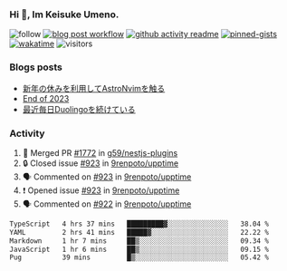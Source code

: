 ### Hi 👋, Im Keisuke Umeno.

<!--
**9renpoto/9renpoto** is a ✨ _special_ ✨ repository because its `README.md` (this file) appears on your GitHub profile.

Here are some ideas to get you started:

- 🔭 I’m currently working on ...
- 🌱 I’m currently learning ...
- 👯 I’m looking to collaborate on ...
- 🤔 I’m looking for help with ...
- 💬 Ask me about ...
- 📫 How to reach me: ...
- 😄 Pronouns: ...
- ⚡ Fun fact: ...
-->

![follow](https://img.shields.io/github/followers/9renpoto?label=Follow&style=social)
[![blog post workflow](https://github.com/9renpoto/9renpoto/actions/workflows/blog.yml/badge.svg)](https://github.com/9renpoto/9renpoto/actions/workflows/blog.yml)
[![github activity readme](https://github.com/9renpoto/9renpoto/actions/workflows/activity.yml/badge.svg)](https://github.com/9renpoto/9renpoto/actions/workflows/activity.yml)
[![pinned-gists](https://github.com/9renpoto/9renpoto/actions/workflows/pin-gist.yml/badge.svg)](https://github.com/9renpoto/9renpoto/actions/workflows/pin-gist.yml)
[![wakatime](https://github.com/9renpoto/9renpoto/actions/workflows/waka-readme-status.yml/badge.svg)](https://github.com/9renpoto/9renpoto/actions/workflows/waka-readme-status.yml)
![visitors](https://komarev.com/ghpvc/?username=9renpoto&label=Profile%20views&color=0e75b6&style=flat)

### Blogs posts

<!-- BLOG-POST-LIST:START -->
- [新年の休みを利用してAstroNvimを触る](https://9renpoto.win/entry/2024/01/03/new-year-holidays)
- [End of 2023](https://9renpoto.win/entry/2023/12/31/end)
- [最近毎日Duolingoを続けている](https://9renpoto.win/entry/2023/12/05/duolingo)
<!-- BLOG-POST-LIST:END -->

### Activity

<!--START_SECTION:activity-->
1. 🎉 Merged PR [#1772](https://github.com/g59/nestjs-plugins/pull/1772) in [g59/nestjs-plugins](https://github.com/g59/nestjs-plugins)
2. 🔒 Closed issue [#923](https://github.com/9renpoto/upptime/issues/923) in [9renpoto/upptime](https://github.com/9renpoto/upptime)
3. 🗣 Commented on [#923](https://github.com/9renpoto/upptime/issues/923#issuecomment-1875731630) in [9renpoto/upptime](https://github.com/9renpoto/upptime)
4. ❗ Opened issue [#923](https://github.com/9renpoto/upptime/issues/923) in [9renpoto/upptime](https://github.com/9renpoto/upptime)
5. 🗣 Commented on [#922](https://github.com/9renpoto/upptime/issues/922#issuecomment-1875402264) in [9renpoto/upptime](https://github.com/9renpoto/upptime)
<!--END_SECTION:activity-->

<!--START_SECTION:waka-->

```txt
TypeScript   4 hrs 37 mins   █████████▓░░░░░░░░░░░░░░░   38.04 %
YAML         2 hrs 41 mins   █████▓░░░░░░░░░░░░░░░░░░░   22.22 %
Markdown     1 hr 7 mins     ██▒░░░░░░░░░░░░░░░░░░░░░░   09.34 %
JavaScript   1 hr 6 mins     ██▒░░░░░░░░░░░░░░░░░░░░░░   09.15 %
Pug          39 mins         █▒░░░░░░░░░░░░░░░░░░░░░░░   05.42 %
```

<!--END_SECTION:waka-->

